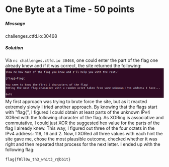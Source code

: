 # One Byte at a Time - 50 points
##### Message
challenges.ctfd.io:30468
##### Solution
Via ``` nc challenges.ctfd.io 30468 ```, one could enter the part of the flag one already knew and if it was correct, the site returned the following:
![next letter XORed with random octet of unknown IPv4 adress](onebyteatatime.png)
My first approach was trying to brute force the site, but as it reacted extremely slowly I tried another approach. By knowing that the flags start with "flag{", I figured I could obtain at least parts of the unknown IPv4 XORed with the following character of the flag. As XORing is associative and commutative, I could just XOR the suggested hex value for the parts of the flag I already knew. This way, I figured out three of the four octets in the IPv4 address: 119, 16 and 2.
Now, I XORed all three values with each hint the site gave me, chose the most plausible outcome, checked whether it was right and then repeated that process for the next letter. I ended up with the following flag:
```
flag{f0ll0w_th3_whit3_r@bb1t}
```